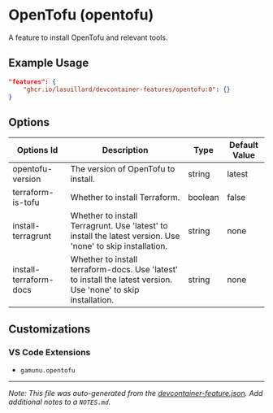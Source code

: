
# OpenTofu (opentofu)

A feature to install OpenTofu and relevant tools.

## Example Usage

```json
"features": {
    "ghcr.io/lasuillard/devcontainer-features/opentofu:0": {}
}
```

## Options

| Options Id | Description | Type | Default Value |
|-----|-----|-----|-----|
| opentofu-version | The version of OpenTofu to install. | string | latest |
| terraform-is-tofu | Whether to install Terraform. | boolean | false |
| install-terragrunt | Whether to install Terragrunt. Use 'latest' to install the latest version. Use 'none' to skip installation. | string | none |
| install-terraform-docs | Whether to install terraform-docs. Use 'latest' to install the latest version. Use 'none' to skip installation. | string | none |

## Customizations

### VS Code Extensions

- `gamunu.opentofu`



---

_Note: This file was auto-generated from the [devcontainer-feature.json](https://github.com/lasuillard/devcontainer-features/blob/main/src/opentofu/devcontainer-feature.json).  Add additional notes to a `NOTES.md`._
